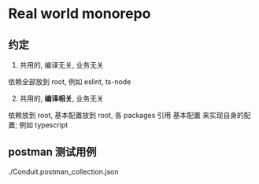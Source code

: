 # Real world monorepo

## 约定

1. 共用的, 编译无关, 业务无关

依赖全部放到 root, 例如 eslint, ts-node

2. 共用的, **编译相关**, 业务无关

依赖放到 root, 基本配置放到 root, 各 packages 引用 基本配置 来实现自身的配置; 例如 typescript

## postman 测试用例

./Conduit.postman_collection.json
